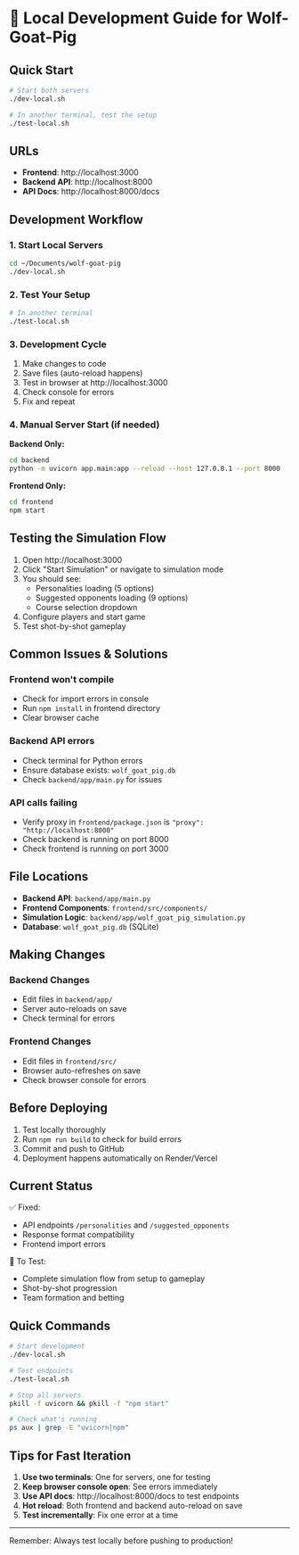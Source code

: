 # 🚀 Local Development Guide for Wolf-Goat-Pig

## Quick Start

```bash
# Start both servers
./dev-local.sh

# In another terminal, test the setup
./test-local.sh
```

## URLs
- **Frontend**: http://localhost:3000
- **Backend API**: http://localhost:8000
- **API Docs**: http://localhost:8000/docs

## Development Workflow

### 1. Start Local Servers
```bash
cd ~/Documents/wolf-goat-pig
./dev-local.sh
```

### 2. Test Your Setup
```bash
# In another terminal
./test-local.sh
```

### 3. Development Cycle
1. Make changes to code
2. Save files (auto-reload happens)
3. Test in browser at http://localhost:3000
4. Check console for errors
5. Fix and repeat

### 4. Manual Server Start (if needed)

**Backend Only:**
```bash
cd backend
python -m uvicorn app.main:app --reload --host 127.0.0.1 --port 8000
```

**Frontend Only:**
```bash
cd frontend
npm start
```

## Testing the Simulation Flow

1. Open http://localhost:3000
2. Click "Start Simulation" or navigate to simulation mode
3. You should see:
   - Personalities loading (5 options)
   - Suggested opponents loading (9 options)
   - Course selection dropdown
4. Configure players and start game
5. Test shot-by-shot gameplay

## Common Issues & Solutions

### Frontend won't compile
- Check for import errors in console
- Run `npm install` in frontend directory
- Clear browser cache

### Backend API errors
- Check terminal for Python errors
- Ensure database exists: `wolf_goat_pig.db`
- Check `backend/app/main.py` for issues

### API calls failing
- Verify proxy in `frontend/package.json` is `"proxy": "http://localhost:8000"`
- Check backend is running on port 8000
- Check frontend is running on port 3000

## File Locations

- **Backend API**: `backend/app/main.py`
- **Frontend Components**: `frontend/src/components/`
- **Simulation Logic**: `backend/app/wolf_goat_pig_simulation.py`
- **Database**: `wolf_goat_pig.db` (SQLite)

## Making Changes

### Backend Changes
- Edit files in `backend/app/`
- Server auto-reloads on save
- Check terminal for errors

### Frontend Changes
- Edit files in `frontend/src/`
- Browser auto-refreshes on save
- Check browser console for errors

## Before Deploying

1. Test locally thoroughly
2. Run `npm run build` to check for build errors
3. Commit and push to GitHub
4. Deployment happens automatically on Render/Vercel

## Current Status

✅ Fixed:
- API endpoints `/personalities` and `/suggested_opponents`
- Response format compatibility
- Frontend import errors

🔧 To Test:
- Complete simulation flow from setup to gameplay
- Shot-by-shot progression
- Team formation and betting

## Quick Commands

```bash
# Start development
./dev-local.sh

# Test endpoints
./test-local.sh

# Stop all servers
pkill -f uvicorn && pkill -f "npm start"

# Check what's running
ps aux | grep -E "uvicorn|npm"
```

## Tips for Fast Iteration

1. **Use two terminals**: One for servers, one for testing
2. **Keep browser console open**: See errors immediately
3. **Use API docs**: http://localhost:8000/docs to test endpoints
4. **Hot reload**: Both frontend and backend auto-reload on save
5. **Test incrementally**: Fix one error at a time

---

Remember: Always test locally before pushing to production!